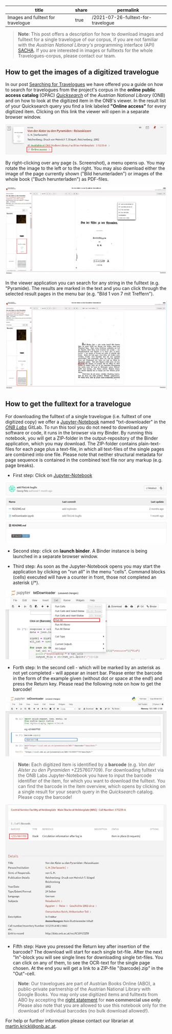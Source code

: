 | title | share | permalink |
| ----  | ----  | ---- |
| Images and fulltext for travelogue | true | /2021-07-26-fulltext-for-travelogue |

>**Note**: This post offers a description for how to download images and fulltext for a single travelogue of our corpus, if you are not familiar with the *Austrian National Library's* programming interface (API) [SACHA](https://iiif.onb.ac.at). If you are interested in images or fulltexts for the whole Travelogues-corpus, please contact our team. 

## How to get the images of a digitized travelogue ##

In our post [Searching for Travelogues](https://travelogues-project.info/2021-04-21-searching-for-travelogues/) we have offered you a guide on how to search for travelogues from the project's corpus in the 
**online public access catalog** (OPAC) [*Quicksearch*](https://search.onb.ac.at/primo-explore/search?vid=ONB&lang=en_US) of the *Austrian National Library* (ONB) and on how to look at the digitized item in the ONB's viewer. In the result list of your Quicksearch query you find a link labeled **"Online access"** for every digitized item. Clicking on this link the viewer will open in a separate browser window. 

![Access digitized item in the ONB Viewer](/images/Fulltext-for-travelogue_Screenshot_1.jpg)

By right-clicking over any page (s. Screenshot), a menu opens up. You may rotate the image to the left or to the right. You may also download either the image of the page currently shown ("Bild herunterladen") or images of the whole book ("Buch herunterladen") as PDF-files.

![Download-menu in the ONB Viewer](/images/Fulltext-for-travelogue_Screenshot_2.jpg)

In the viewer application you can search for any string in the fulltext (e.g. "Pyramide). The results are marked in the text and you can click through the selected result pages in the menu bar (e.g. "Bild 1 von 7 mit Treffern"). 

![Search the fulltext in the ONB Viewer](/images/Fulltext-for-travelogue_Screenshot_3.JPG)

## How to get the fulltext for a travelogue ##

For downloading the fulltext of a single travelogue (i.e. fulltext of one digitized copy) we offer a [Jupyter-Notebook](https://labs.onb.ac.at/gitlab/georgp/sacha-txt-downloader/) named "txt-downloader" in the [*ONB Labs*](https://labs.onb.ac.at/en/) GitLab. To run this tool you do not need to download any software or code, it runs in the browser via my Binder. By running this notebook, you will get a ZIP-folder in the output-repository of the Binder application, which you may download. The ZIP-folder contains plain-text-files for each page plus a text-file, in which all text-files of the single pages are combined into one file. Please note that neither structural metadata for page sequence is contained in the combined text file nor any markup (e.g. page breaks). 


+ First step: Click on [Jupyter-Notebook](https://labs.onb.ac.at/gitlab/georgp/sacha-txt-downloader/)

![Notebook in the ONB Labs GitLabs](/images/Fulltext-for-travelogue_Screenshot_4.JPG)

+ Second step: click on **launch binder**. A Binder instance is being launched in a separate browser window. 

+ Third step: As soon as the Jupyter-Notebook opens you may start the application by clicking on "run all" in the menu "cells". Command blocks (cells) executed will have a counter in front, those not completed an asterisk (/*). 

![Run all cells in Notebook](/images/Fulltext-for-travelogue_Screenshot_5(1).jpg)

+ Forth step: In the second cell - which will be marked by an asterisk as not yet completed - will appear an insert bar. Please enter the barcode in the form of the example given (without dot or space at the end!) and press the Return key. Please read the following note on how to get the barcode!

![Enter barcode](/images/Fulltext-for-travelogue_Screenshot_7.jpg)

>**Note:** Each digitized item is identified by a **barcode** (e.g. *Von der Alster zu den Pyramiden* +Z257607709). For downloading fulltext via the ONB Labs Jupyter-Notebook you have to input the barcode identifier of the item, for which you want to download the fulltext. You can find the barcode in the item overview, which opens by clicking on a single result for your search query in the *Quicksearch* catalog. Please copy the barcode!

![Barcode for digitized item](/images/Fulltext-for-travelogue_Screenshot_6.jpg)

+ Fifth step: Have you pressed the Return key after insertion of the barcode? The download will start for each single txt-file. After the next "In"-block you will see single lines for downloading single txt-files. You can click on any of them, to see the OCR-text for the single page chosen. At the end you will get a link to a ZIP-file "{barcode}.zip" in the "Out"-cell. 

>**Note**: Our travelogues are part of Austrian Books Online (ABO), a public-private partnership of the Austrian National Library with Google Books. You may only use digitized items and fulltexts from ABO by accepting the [right statement](https://rightsstatements.org/page/NoC-NC/1.0/?language=en) for **non commercial use only**. Please also note that you are allowed to use this notebook only for the download of individual barcodes (no bulk download allowed!).

For help or further information please contact our librarian at <martin.krickl@onb.ac.at>.


